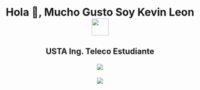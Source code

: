 
<!--
**kaleon74/kaleon74** is a ✨ _special_ ✨ repository because its `README.md` (this file) appears on your GitHub profile.

Here are some ideas to get you started:

- 🔭 I’m currently working on ...
- 🌱 I’m currently learning ...
- 👯 I’m looking to collaborate on ...
- 🤔 I’m looking for help with ...
- 💬 Ask me about ...
- 📫 How to reach me: ...
- 😄 Pronouns: ...
- ⚡ Fun fact: ...
-->


<h1 align="center"><b>Hola 👋, Mucho Gusto Soy Kevin Leon </b><img src="https://media3.giphy.com/media/v1.Y2lkPTc5MGI3NjExbHBuamZsNDZpZGRtcjU1bHM4ZWs5a3k1eHNydGllbm5uMndkdG4yNyZlcD12MV9pbnRlcm5hbF9naWZfYnlfaWQmY3Q9Zw/Dg4TxjYikCpiGd7tYs/giphy.gif" width="45"></h1>

<h2 align="center"><b>USTA Ing. Teleco Estudiante</b>
<!--  -->

<p align="center">
  <a href="https://github.com/DenverCoder1/readme-typing-svg"><img src="https://readme-typing-svg.herokuapp.com?font=Time+New+Roman&color=%23C8BE25&size=25&center=true&vCenter=true&width=600&height=100&lines=Tecnologo+Engineer+@dialejobv.ai+☀️;Master+of+Engineering;Robotics+and+AI+Developer+☀️;Winner+of+the+MinTIC+and+Apps.co+Hackaton;High+experience+in+handling+Python;Professor+of+Electronic+Engineering+at+USTA;I+love+Robotics+and+Artificial+Intelligence;Always+learning+new+things"></a>
</p>


<p align="center">
  <a href="https://github.com/DenverCoder1/readme-typing-svg"><img src="https://readme-typing-svg.herokuapp.com?font=Time+New+Roman&color=%2348C9B0&size=25&center=true&vCenter=true&width=600&height=100&lines=Tecnologo+Telecomunicaciones+SENA;Estudiante+Ingeniera+Teleco+USTA+☀️;Cloud+AWS+Aficionado+🛰️;CEO+of+AK+WATCH+⌚;Experiencia+en+Redes+HFC+y+GPON+🛜;Apasionado+por+las+nuevas+tendencias+tecnologicas 👁️"></a>
</p>



